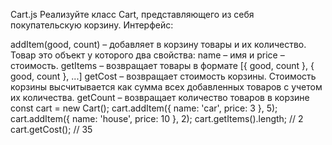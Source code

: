 Cart.js
Реализуйте класс Cart, представляющего из себя покупательскую корзину. Интерфейс:

addItem(good, count) – добавляет в корзину товары и их количество. Товар это объект у которого два свойства: name – имя и price – стоимость.
getItems – возвращает товары в формате [{ good, count }, { good, count }, ...]
getCost – возвращает стоимость корзины. Стоимость корзины высчитывается как сумма всех добавленных товаров с учетом их количества.
getCount – возвращает количество товаров в корзине
const cart = new Cart();
cart.addItem({ name: 'car', price: 3 }, 5);
cart.addItem({ name: 'house', price: 10 }, 2);
cart.getItems().length; // 2
cart.getCost(); // 35